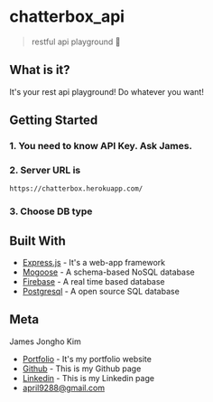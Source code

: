 # chatterbox_api
> restful api playground :whale:

## What is it?
It's your rest api playground!
Do whatever you want!

## Getting Started

### 1. You need to know API Key. Ask James.

### 2. Server URL is 

```
https://chatterbox.herokuapp.com/
```

### 3. Choose DB type

## Built With

* [Express.js](https://expressjs.com/) - It's a web-app framework 
* [Mogoose](https://mongoosejs.com/) - A schema-based NoSQL database
* [Firebase](https://firebase.google.com/) - A real time based database
* [Postgresql](https://www.postgresql.org/) - A open source SQL database

## Meta

James Jongho Kim 
- [Portfolio](https://april9288.github.io/) - It's my portfolio website
- [Github](https://github.com/april9288) - This is my Github page
- [Linkedin](https://www.linkedin.com/in/jongho-kim-b05618170/) - This is my Linkedin page
- april9288@gmail.com


